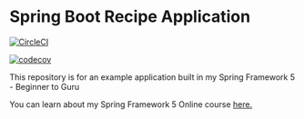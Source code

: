 # Spring Boot Recipe Application

[![CircleCI](https://circleci.com/gh/ashishtam/spring5-mysql-recipe-app.svg?style=svg)](https://circleci.com/gh/ashistam/spring5-recipe-app)

[![codecov](https://codecov.io/gh/ashishtam/spring5-mysql-recipe-app/branch/master/graph/badge.svg?token=7UHZB3R9MU)](https://codecov.io/gh/ashishtam/spring5-mysql-recipe-app)

This repository is for an example application built in my Spring Framework 5 - Beginner to Guru

You can learn about my Spring Framework 5 Online course [here.](http://courses.springframework.guru/p/spring-framework-5-begginer-to-guru/?product_id=363173)
